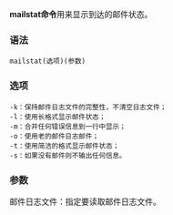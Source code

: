 **mailstat命令**用来显示到达的邮件状态。

### 语法  

```
mailstat(选项)(参数)
```

### 选项  

```
-k：保持邮件日志文件的完整性，不清空日志文件；
-l：使用长格式显示邮件状态；
-m：合并任何错误信息到一行中显示；
-o：使用老的邮件日志邮件；
-t：使用简洁的格式显示邮件状态；
-s：如果没有邮件则不输出任何信息。
```

### 参数  

邮件日志文件：指定要读取邮件日志文件。